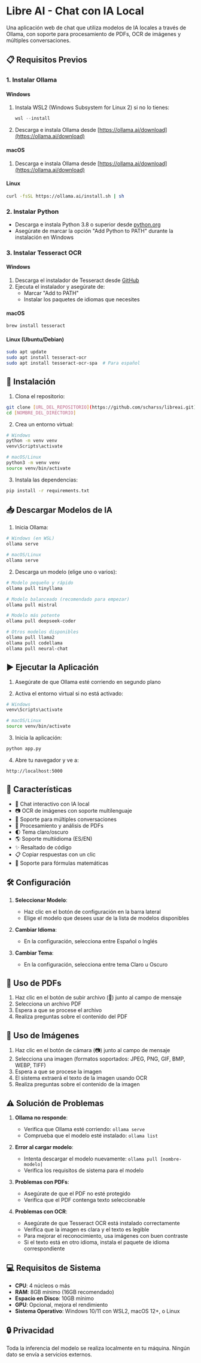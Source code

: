 # Libre AI - Chat con IA Local

Una aplicación web de chat que utiliza modelos de IA locales a través de Ollama, con soporte para procesamiento de PDFs, OCR de imágenes y múltiples conversaciones.

## 📋 Requisitos Previos

### 1. Instalar Ollama

#### Windows
1. Instala WSL2 (Windows Subsystem for Linux 2) si no lo tienes:
   ```powershell
   wsl --install
   ```
2. Descarga e instala Ollama desde [https://ollama.ai/download](https://ollama.ai/download)

#### macOS
1. Descarga e instala Ollama desde [https://ollama.ai/download](https://ollama.ai/download)

#### Linux
```bash
curl -fsSL https://ollama.ai/install.sh | sh
```

### 2. Instalar Python
- Descarga e instala Python 3.8 o superior desde [python.org](https://www.python.org/downloads/)
- Asegúrate de marcar la opción "Add Python to PATH" durante la instalación en Windows

### 3. Instalar Tesseract OCR

#### Windows
1. Descarga el instalador de Tesseract desde [GitHub](https://github.com/UB-Mannheim/tesseract/wiki)
2. Ejecuta el instalador y asegúrate de:
   - Marcar "Add to PATH"
   - Instalar los paquetes de idiomas que necesites

#### macOS
```bash
brew install tesseract
```

#### Linux (Ubuntu/Debian)
```bash
sudo apt update
sudo apt install tesseract-ocr
sudo apt install tesseract-ocr-spa  # Para español
```

## 🚀 Instalación

1. Clona el repositorio:
```bash
git clone [URL_DEL_REPOSITORIO](https://github.com/scharss/libreai.git)
cd [NOMBRE_DEL_DIRECTORIO]
```

2. Crea un entorno virtual:
```bash
# Windows
python -m venv venv
venv\Scripts\activate

# macOS/Linux
python3 -m venv venv
source venv/bin/activate
```

3. Instala las dependencias:
```bash
pip install -r requirements.txt
```

## 📥 Descargar Modelos de IA

1. Inicia Ollama:
```bash
# Windows (en WSL)
ollama serve

# macOS/Linux
ollama serve
```

2. Descarga un modelo (elige uno o varios):
```bash
# Modelo pequeño y rápido
ollama pull tinyllama

# Modelo balanceado (recomendado para empezar)
ollama pull mistral

# Modelo más potente
ollama pull deepseek-coder

# Otros modelos disponibles
ollama pull llama2
ollama pull codellama
ollama pull neural-chat
```

## ▶️ Ejecutar la Aplicación

1. Asegúrate de que Ollama esté corriendo en segundo plano

2. Activa el entorno virtual si no está activado:
```bash
# Windows
venv\Scripts\activate

# macOS/Linux
source venv/bin/activate
```

3. Inicia la aplicación:
```bash
python app.py
```

4. Abre tu navegador y ve a:
```
http://localhost:5000
```

## 🎯 Características

- 💬 Chat interactivo con IA local
- 📷 OCR de imágenes con soporte multilenguaje
- 📁 Soporte para múltiples conversaciones
- 📄 Procesamiento y análisis de PDFs
- 🌓 Tema claro/oscuro
- 🌎 Soporte multiidioma (ES/EN)
- ✨ Resaltado de código
- 📋 Copiar respuestas con un clic
- 🧮 Soporte para fórmulas matemáticas

## 🛠️ Configuración

1. **Seleccionar Modelo**: 
   - Haz clic en el botón de configuración en la barra lateral
   - Elige el modelo que desees usar de la lista de modelos disponibles

2. **Cambiar Idioma**:
   - En la configuración, selecciona entre Español o Inglés

3. **Cambiar Tema**:
   - En la configuración, selecciona entre tema Claro u Oscuro

## 📝 Uso de PDFs

1. Haz clic en el botón de subir archivo (📎) junto al campo de mensaje
2. Selecciona un archivo PDF
3. Espera a que se procese el archivo
4. Realiza preguntas sobre el contenido del PDF

## 📝 Uso de Imágenes

1. Haz clic en el botón de cámara (📷) junto al campo de mensaje
2. Selecciona una imagen (formatos soportados: JPEG, PNG, GIF, BMP, WEBP, TIFF)
3. Espera a que se procese la imagen
4. El sistema extraerá el texto de la imagen usando OCR
5. Realiza preguntas sobre el contenido de la imagen

## ⚠️ Solución de Problemas

1. **Ollama no responde**:
   - Verifica que Ollama esté corriendo: `ollama serve`
   - Comprueba que el modelo esté instalado: `ollama list`

2. **Error al cargar modelo**:
   - Intenta descargar el modelo nuevamente: `ollama pull [nombre-modelo]`
   - Verifica los requisitos de sistema para el modelo

3. **Problemas con PDFs**:
   - Asegúrate de que el PDF no esté protegido
   - Verifica que el PDF contenga texto seleccionable

4. **Problemas con OCR**:
   - Asegúrate de que Tesseract OCR está instalado correctamente
   - Verifica que la imagen es clara y el texto es legible
   - Para mejorar el reconocimiento, usa imágenes con buen contraste
   - Si el texto está en otro idioma, instala el paquete de idioma correspondiente

## 💻 Requisitos de Sistema

- **CPU**: 4 núcleos o más
- **RAM**: 8GB mínimo (16GB recomendado)
- **Espacio en Disco**: 10GB mínimo
- **GPU**: Opcional, mejora el rendimiento
- **Sistema Operativo**: Windows 10/11 con WSL2, macOS 12+, o Linux

## 🔒 Privacidad

Toda la inferencia del modelo se realiza localmente en tu máquina. Ningún dato se envía a servicios externos.
